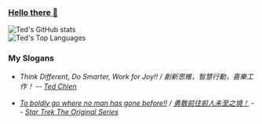 ### [Hello there 👋](https://star-wars-memes.fandom.com/wiki/Hello_there!)

![Ted's GitHub stats](https://github-readme-stats.vercel.app/api/?username=htchien&count_private=true&show_icons=true&theme=tokyonight&show=reviews,discussions_started,discussions_answered,prs_merged,prs_merged_percentage)<br>
![Ted's Top Languages](https://github-readme-stats.vercel.app/api/top-langs/?username=htchien&count_private=true&show_icons=true&theme=tokyonight&layout=compact)

### My Slogans
* *Think Different, Do Smarter, Work for Joy!! / 創新思維，智慧行動，喜樂工作！ -- [Ted Chien](https://about.me/htchien)*

* *[To boldly go where no man has gone before!!](https://en.wikipedia.org/wiki/Where_no_man_has_gone_before) / [勇敢前往前人未至之境！](https://zh.wikipedia.org/wiki/%E5%89%8D%E4%BA%BA%E6%9C%AA%E8%87%B3%E4%B9%8B%E5%A2%83) -- [Star Trek The Original Series](https://en.wikipedia.org/wiki/Star_Trek)*
<!--
**htchien/htchien** is a ✨ _special_ ✨ repository because its `README.md` (this file) appears on your GitHub profile.

Here are some ideas to get you started:

- 🔭 I’m currently working on ...
- 🌱 I’m currently learning ...
- 👯 I’m looking to collaborate on ...
- 🤔 I’m looking for help with ...
- 💬 Ask me about ...
- 📫 How to reach me: ...
- 😄 Pronouns: ...
- ⚡ Fun fact: ...
-->
